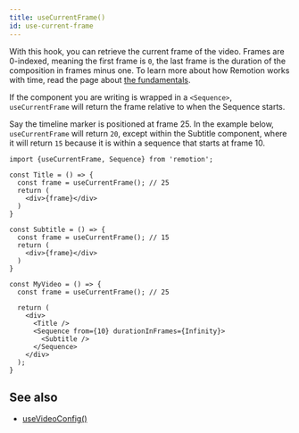 ```yaml
---
title: useCurrentFrame()
id: use-current-frame
---
```


With this hook, you can retrieve the current frame of the video. Frames are 0-indexed, meaning the first frame is `0`, the last frame is the duration of the composition in frames minus one. To learn more about how Remotion works with time, read the page about [the fundamentals](/docs/the-fundamentals).

If the component you are writing is wrapped in a `<Sequence>`, `useCurrentFrame` will return the frame relative to when the Sequence starts.

Say the timeline marker is positioned at frame 25. In the example below, `useCurrentFrame` will return `20`, except within the Subtitle component, where it will return `15` because it is within a sequence that starts at frame 10.

```tsx twoslash
import {useCurrentFrame, Sequence} from 'remotion';

const Title = () => {
  const frame = useCurrentFrame(); // 25
  return (
    <div>{frame}</div>
  )
}

const Subtitle = () => {
  const frame = useCurrentFrame(); // 15
  return (
    <div>{frame}</div>
  )
}

const MyVideo = () => {
  const frame = useCurrentFrame(); // 25

  return (
    <div>
      <Title />
      <Sequence from={10} durationInFrames={Infinity}>
        <Subtitle />
      </Sequence>
    </div>
  );
}
```

## See also

- [useVideoConfig()](/docs/use-video-config)

